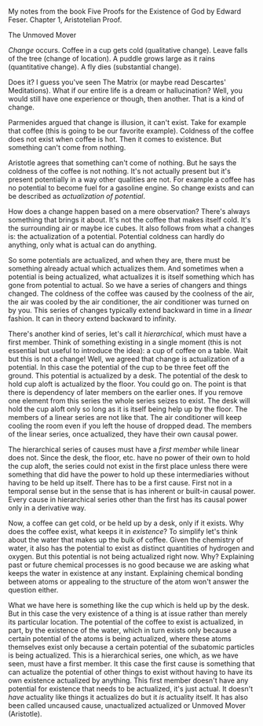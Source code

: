 My notes from the book Five Proofs for the Existence of God by Edward Feser. Chapter 1, Aristotelian Proof.

The Unmoved Mover

*Change* occurs. Coffee in a cup gets cold (qualitative change). Leave falls of the tree (change of location). A puddle grows large as it rains (quantitative change). A fly dies (substantial change).

Does it? I guess you've seen The Matrix (or maybe read Descartes' Meditations). What if our entire life is a dream or hallucination? Well, you would still have one experience or though, then another. That is a kind of change.

Parmenides argued that change is illusion, it can't exist. Take for example that coffee (this is going to be our favorite example). Coldness of the coffee does not exist when coffee is hot. Then it comes to existence. But something can't come from nothing.

Aristotle agrees that something can't come of nothing. But he says the coldness of the coffee is not nothing. It's not actually present but it's present potentially in a way other qualities are not. For example a coffee has no potential to become fuel for a gasoline engine. So change exists and can be described as *actualization of potential*.

How does a change happen based on a mere observation? There's always something that brings it about. It's not the coffee that makes itself cold. It's the surrounding air or maybe ice cubes. It also follows from what a changes is: the actualization of a potential. Potential coldness can hardly do anything, only what is actual can do anything.

So some potentials are actualized, and when they are, there must be something already actual which actualizes them. And sometimes when a potential is being actualized, what actualizes it is itself something which has gone from potential to actual. So we have a series of changers and things changed. The coldness of the coffee was caused by the coolness of the air, the air was cooled by the air conditioner, the air conditioner was turned on by you. This series of changes typically extend backward in time in a *linear* fashion. It can in theory extend backward to infinity.

There's another kind of series, let's call it *hierarchical*, which must have a first member. Think of something existing in a single moment (this is not essential but useful to introduce the idea): a cup of coffee on a table. Wait but this is not a change! Well, we agreed that change is actualization of a potential. In this case the potential of the cup to be three feet off the ground. This potential is actualized by a desk. The potential of the desk to hold cup aloft is actualized by the floor. You could go on. The point is that there is dependency of later members on the earlier ones. If you remove one element from this series the whole series seizes to exist. The desk will hold the cup aloft only so long as it is itself being help up by the floor. The members of a linear series are not like that. The air conditioner will keep cooling the room even if you left the house of dropped dead. The members of the linear series, once actualized, they have their own causal power.

The hierarchical series of causes must have a *first member* while linear does not. Since the desk, the floor, etc. have no power of their own to hold the cup aloft, the series could not exist in the first place unless there were something that did have the power to hold up these intermediaries without having to be held up itself. There has to be a first cause. First not in a temporal sense but in the sense that is has inherent or built-in causal power. Every cause in hierarchical series other than the first has its causal power only in a derivative way.

Now, a coffee can get cold, or be held up by a desk, only if it exists. Why does the coffee exist, what keeps it in *existence*? To simplify let's think about the water that makes up the bulk of coffee. Given the chemistry of water, it also has the potential to exist as distinct quantities of hydrogen and oxygen. But this potential is not being actualized right now. Why? Explaining past or future chemical processes is no good because we are asking what keeps the water in existence at any instant. Explaining chemical bonding between atoms or appealing to the structure of the atom won't answer the question either.

What we have here is something like the cup which is held up by the desk. But in this case the very existence of a thing is at issue rather than merely its particular location. The potential of the coffee to exist is actualized, in part, by the existence of the water, which in turn exists only because a certain potential of the atoms is being actualized, where these atoms themselves exist only because a certain potential of the subatomic particles is being actualized. This is a hierarchical series, one which, as we have seen, must have a first member. It this case the first cause is something that can actualize the potential of other things to exist without having to have its own existence actualized by anything. This first member doesn't have any potential for existence that needs to be actualized, it's just actual. It doesn't *have* actuality like things it actualizes do but it *is* actuality itself. It has also been called uncaused cause, unactualized actualized or Unmoved Mover (Aristotle).
